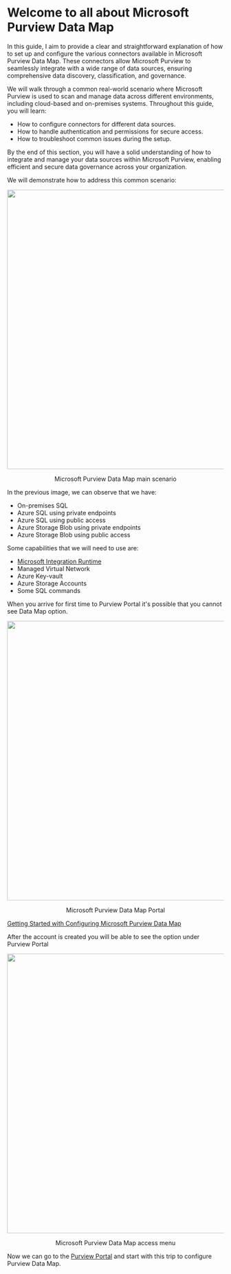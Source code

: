 # Welcome to all about Microsoft Purview Data Map

In this guide, I aim to provide a clear and straightforward explanation of how to set up and configure the various connectors available in Microsoft Purview Data Map. These connectors allow Microsoft Purview to seamlessly integrate with a wide range of data sources, ensuring comprehensive data discovery, classification, and governance.

We will walk through a common real-world scenario where Microsoft Purview is used to scan and manage data across different environments, including cloud-based and on-premises systems. Throughout this guide, you will learn:

- How to configure connectors for different data sources.
- How to handle authentication and permissions for secure access.
- How to troubleshoot common issues during the setup.

By the end of this section, you will have a solid understanding of how to integrate and manage your data sources within Microsoft Purview, enabling efficient and secure data governance across your organization.

We will demonstrate how to address this common scenario:
<p align="center">
<img src="https://github.com/user-attachments/assets/3c509726-3667-40f9-b6b8-d3558450de37" WIDTH="650"></p>
<p align="center">Microsoft Purview Data Map main scenario</p>

In the previous image, we can observe that we have:
- On-premises SQL
- Azure SQL using private endpoints
- Azure SQL using public access
- Azure Storage Blob using private endpoints
- Azure Storage Blob using public access

Some capabilities that we will need to use are:
- [Microsoft Integration Runtime](https://www.microsoft.com/en-us/download/details.aspx?id=39717)
- Managed Virtual Network
- Azure Key-vault
- Azure Storage Accounts
- Some SQL commands

When you arrive for first time to Purview Portal it's possible that you cannot see Data Map option.
<p align="center">
<img src="https://github.com/user-attachments/assets/20d8b1b2-d625-4768-9fe2-606fcccaa4f3" WIDTH="650"></p>
<p align="center">Microsoft Purview Data Map Portal</p>

[Getting Started with Configuring Microsoft Purview Data Map](00%20-%20Step%20by%20Step.md)

After the account is created you will be able to see the option under Purview Portal

<p align="center">
<img src="https://github.com/user-attachments/assets/9d725627-6ee5-4884-bf3e-90672149de86" WIDTH="650"></p>
<p align="center">Microsoft Purview Data Map access menu</p>

Now we can go to the [Purview Portal](https://purview.microsoft.com) and start with this trip to configure Purview Data Map.

<br>
<br>
